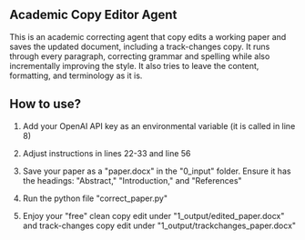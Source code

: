 ## Academic Copy Editor Agent

This is an academic correcting agent that copy edits a working paper and saves the updated document, including a track-changes copy. It runs through every paragraph, correcting grammar and spelling while also incrementally improving the style. It also tries to leave the content, formatting, and terminology as it is.

## How to use?

1.  Add your OpenAI API key as an environmental variable (it is called in line 8)

2.  Adjust instructions in lines 22-33 and line 56

3.  Save your paper as a "paper.docx" in the "0_input" folder. Ensure it has the headings: "Abstract," "Introduction," and "References"

4.  Run the python file "correct_paper.py"

5.  Enjoy your "free" clean copy edit under "1_output/edited_paper.docx" and track-changes copy edit under "1_output/trackchanges_paper.docx"
